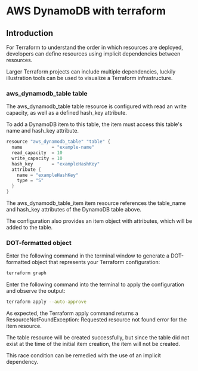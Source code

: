 # AWS DynamoDB with terraform

## Introduction

For Terraform to understand the order in which resources are deployed, developers can define resources using implicit dependencies between resources.

Larger Terraform projects can include multiple dependencies, luckily illustration tools can be used to visualize a Terraform infrastructure.


### aws_dynamodb_table table

The aws_dynamodb_table table resource is configured with read an write capacity, as well as a defined hash_key attribute.

To add a DynamoDB item to this table, the item must access this table's name and hash_key attribute.

```h
resource "aws_dynamodb_table" "table" {
  name           = "example-name"
  read_capacity  = 10
  write_capacity = 10
  hash_key       = "exampleHashKey"
  attribute {
    name = "exampleHashKey"
    type = "S"
  }
}
```

The aws_dynamodb_table_item item resource references the table_name and hash_key attributes of the DynamoDB table above.

The configuration also provides an item object with attributes, which will be added to the table.


### DOT-formatted object
Enter the following command in the terminal window to generate a DOT-formatted object that represents your Terraform configuration:

```bash
terraform graph
```

Enter the following command into the terminal to apply the configuration and observe the output:

```bash
terraform apply --auto-approve
```

As expected, the Terraform apply command returns a ResourceNotFoundException: Requested resource not found error for the item resource.

The table resource will be created successfully, but since the table did not exist at the time of the initial item creation, the item will not be created.

This race condition can be remedied with the use of an implicit dependency.

